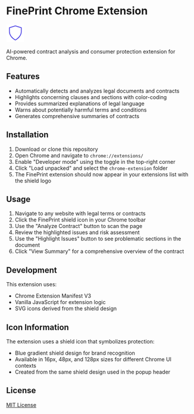 # FinePrint Chrome Extension

![FinePrint Logo](icons/icon48.png)

AI-powered contract analysis and consumer protection extension for Chrome.

## Features

- Automatically detects and analyzes legal documents and contracts
- Highlights concerning clauses and sections with color-coding
- Provides summarized explanations of legal language
- Warns about potentially harmful terms and conditions
- Generates comprehensive summaries of contracts

## Installation

1. Download or clone this repository
2. Open Chrome and navigate to `chrome://extensions/`
3. Enable "Developer mode" using the toggle in the top-right corner
4. Click "Load unpacked" and select the `chrome-extension` folder
5. The FinePrint extension should now appear in your extensions list with the shield logo

## Usage

1. Navigate to any website with legal terms or contracts
2. Click the FinePrint shield icon in your Chrome toolbar
3. Use the "Analyze Contract" button to scan the page
4. Review the highlighted issues and risk assessment
5. Use the "Highlight Issues" button to see problematic sections in the document
6. Click "View Summary" for a comprehensive overview of the contract

## Development

This extension uses:
- Chrome Extension Manifest V3
- Vanilla JavaScript for extension logic
- SVG icons derived from the shield design

## Icon Information

The extension uses a shield icon that symbolizes protection:
- Blue gradient shield design for brand recognition
- Available in 16px, 48px, and 128px sizes for different Chrome UI contexts
- Created from the same shield design used in the popup header

## License

[MIT License](LICENSE) 